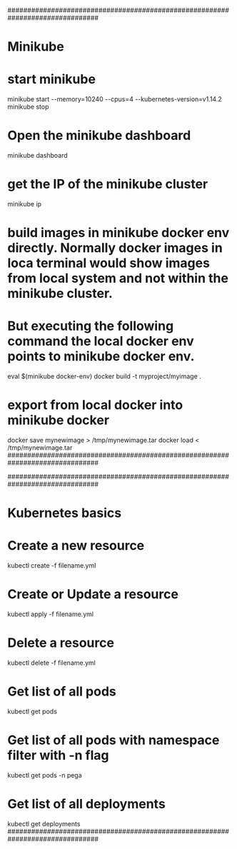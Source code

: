 ###############################################################################
# Minikube
# start minikube
minikube start --memory=10240 --cpus=4 --kubernetes-version=v1.14.2
minikube stop
# Open the minikube dashboard
minikube dashboard
# get the IP of the minikube cluster
minikube ip
# build images in minikube docker env directly. Normally docker images in loca terminal would show images from local system and not within the minikube cluster.
# But executing the following command the local docker env points to minikube docker env.
eval $(minikube docker-env)
docker build -t myproject/myimage .

# export from local docker into minikube docker
docker save mynewimage > /tmp/mynewimage.tar
docker load < /tmp/mynewimage.tar
###############################################################################

###############################################################################
# Kubernetes basics

# Create a new resource
kubectl create -f filename.yml
# Create or Update a resource
kubectl apply -f filename.yml
# Delete a resource
kubectl delete -f filename.yml

# Get list of all pods
kubectl get pods
# Get list of all pods with namespace filter with -n flag
kubectl get pods -n pega

# Get list of all deployments
kubectl get deployments
###############################################################################